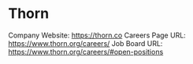 # Thorn

Company Website: https://thorn.co
Careers Page URL: https://www.thorn.org/careers/
Job Board URL: https://www.thorn.org/careers/#open-positions